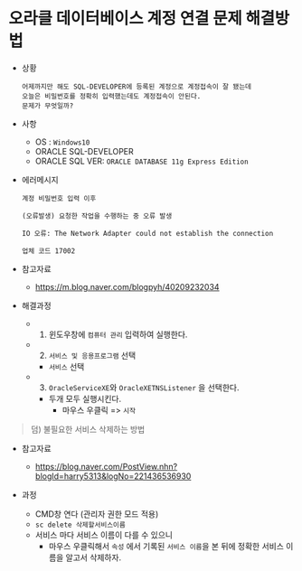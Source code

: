 # 오라클 데이터베이스 계정 연결 문제 해결방법

- 상황

  ```
  어제까지만 해도 SQL-DEVELOPER에 등록된 계정으로 계정접속이 잘 됐는데
  오늘은 비밀번호를 정확히 입력했는데도 계정접속이 안된다.
  문제가 무엇일까?
  ```

- 사항
  - OS : `Windows10`
  - ORACLE SQL-DEVELOPER
  - ORACLE SQL VER: `ORACLE DATABASE 11g Express Edition`

- 에러메시지

  ```
  계정 비밀번호 입력 이후

  (오류발생) 요청한 작업을 수행하는 중 오류 발생

  IO 오류: The Network Adapter could not establish the connection

  업체 코드 17002
  ```

- 참고자료
  - https://m.blog.naver.com/blogpyh/40209232034


- 해결과정
  - 1. 윈도우창에 `컴퓨터 관리` 입력하여 실행한다.
  - 2. `서비스 및 응용프로그램` 선택
    - `서비스` 선택

  - 3. `OracleServiceXE`와 `OracleXETNSListener` 을 선택한다.
    - 두개 모두 실행시킨다.
      - 마우스 우클릭 => `시작`

> 덤) 불필요한 서비스 삭제하는 방법

- 참고자료
  - https://blog.naver.com/PostView.nhn?blogId=harry5313&logNo=221436536930

- 과정
  - CMD창 연다 (관리자 권한 모드 적용)
  - `sc delete 삭제할서비스이름`
  - 서비스 마다 서비스 이름이 다를 수 있으니
    - 마우스 우클릭해서 `속성` 에서 기록된 `서비스 이름`을 본 뒤에
      정확한 서비스 이름을 알고서 삭제하자.
